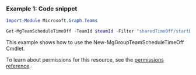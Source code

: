 ### Example 1: Code snippet

```powershellImport-Module Microsoft.Graph.Teams

Get-MgTeamScheduleTimeOff -TeamId $teamId -Filter "sharedTimeOff/startDateTime ge 2019-03-11T00:00:00.000Z and sharedTimeOff/endDateTime le 2019-03-18T00:00:00.000Z and draftTimeOff/startDateTime ge 2019-03-11T00:00:00.000Z and draftTimeOff/endDateTime le 2019-03-18T00:00:00.000Z"
```
This example shows how to use the New-MgGroupTeamScheduleTimeOff Cmdlet.
To learn about permissions for this resource, see the [permissions reference](/graph/permissions-reference).

